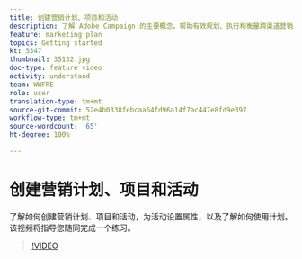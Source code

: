 ```yaml
---
title: 创建营销计划、项目和活动
description: 了解 Adobe Campaign 的主要概念，帮助有效规划、执行和衡量跨渠道营销活动。
feature: marketing plan
topics: Getting started
kt: 5347
thumbnail: 35132.jpg
doc-type: feature video
activity: understand
team: WWFRE
role: user
translation-type: tm+mt
source-git-commit: 52e4b0338febcaa64fd96a14f7ac447e8fd9e397
workflow-type: tm+mt
source-wordcount: '65'
ht-degree: 100%

---
```



# 创建营销计划、项目和活动

了解如何创建营销计划、项目和活动，为活动设置属性，以及了解如何使用计划。
该视频将指导您随同完成一个练习。

>[!VIDEO](https://video.tv.adobe.com/v/35132?quality=12)
